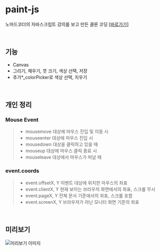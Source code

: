 # paint-js

노마드코더의 자바스크립트 강의를 보고 만든 클론 코딩
[[바로가기]](https://may54ther.github.io/paint-js)

<br>

## 기능

- Canvas
- 그리기, 채우기, 붓 크기, 색상 선택, 저장
- 추가\*\_colorPicker로 색상 선택, 지우기

<br>

## 개인 정리

### Mouse Event

> - mousemove
>   대상에 마우스 진입 및 이동 시
> - mouseenter
>   대상에 마우스 진입 시
> - mousedown
>   대상을 클릭하고 있을 때
> - mouseup
>   대상에 마우스 클릭 종료 시
> - mouseleave
>   대상에서 마우스가 떠날 때
>   <br>

### event.coords

> - event.offsetX, Y
>   이벤트 대상에 위치한 마우스의 좌표
> - event.clientX, Y
>   현재 보이는 브라우저 화면에서의 좌표, 스크롤 무시
> - event.pageX, Y
>   전체 문서 기준에서의 좌표, 스크롤 포함
> - event.screenX, Y
>   브라우저가 아닌 모니터 화면 기준의 좌표

<br>

## 미리보기

![미리보기 이미지](paintjs_index.png)
